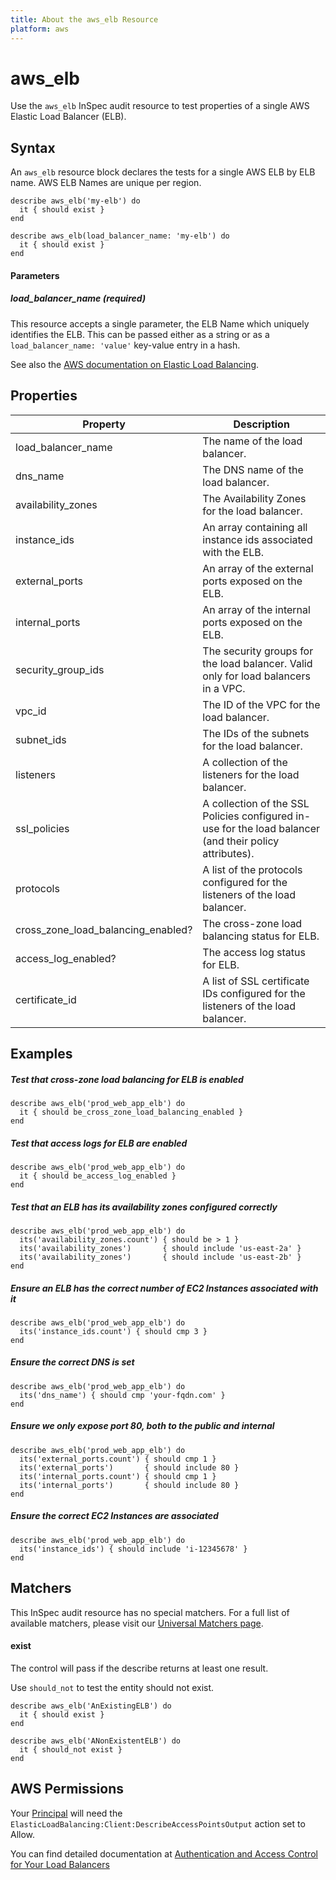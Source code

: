 ```yaml
---
title: About the aws_elb Resource
platform: aws
---
```


# aws\_elb

Use the `aws_elb` InSpec audit resource to test properties of a single AWS Elastic Load Balancer (ELB).

## Syntax

An `aws_elb` resource block declares the tests for a single AWS ELB by ELB name. AWS ELB Names are unique per region.

    describe aws_elb('my-elb') do
      it { should exist }
    end

    describe aws_elb(load_balancer_name: 'my-elb') do
      it { should exist }
    end
    
#### Parameters

##### load\_balancer\_name _(required)_

This resource accepts a single parameter, the ELB Name which uniquely identifies the ELB. 
This can be passed either as a string or as a `load_balancer_name: 'value'` key-value entry in a hash.

See also the [AWS documentation on Elastic Load Balancing](https://docs.aws.amazon.com/elasticloadbalancing/latest/APIReference).

## Properties

|Property                               | Description|
| ---                                   | --- |
|load\_balancer\_name                   | The name of the load balancer. |
|dns\_name                              | The DNS name of the load balancer. |
|availability\_zones                    | The Availability Zones for the load balancer. |
|instance\_ids                          | An array containing all instance ids associated with the ELB. |
|external\_ports                        | An array of the external ports exposed on the ELB. |
|internal\_ports                        | An array of the internal ports exposed on the ELB. |
|security\_group\_ids                   | The security groups for the load balancer. Valid only for load balancers in a VPC. |
|vpc\_id                                | The ID of the VPC for the load balancer. |
|subnet\_ids                            | The IDs of the subnets for the load balancer. |
|listeners                              | A collection of the listeners for the load balancer. |
|ssl_policies                           | A collection of the SSL Policies configured in-use for the load balancer (and their policy attributes). |
|protocols                              | A list of the protocols configured for the listeners of the load balancer. |
|cross\_zone\_load\_balancing\_enabled? | The cross-zone load balancing status for ELB. |
|access\_log\_enabled?                  | The access log status for ELB. |
|certificate\_id                        | A list of SSL certificate IDs configured for the listeners of the load balancer. |

## Examples

##### Test that cross-zone load balancing for ELB is enabled
    describe aws_elb('prod_web_app_elb') do
      it { should be_cross_zone_load_balancing_enabled }
    end

##### Test that access logs for ELB are enabled
    describe aws_elb('prod_web_app_elb') do
      it { should be_access_log_enabled }
    end

##### Test that an ELB has its availability zones configured correctly
    describe aws_elb('prod_web_app_elb') do
      its('availability_zones.count') { should be > 1 }
      its('availability_zones')       { should include 'us-east-2a' }
      its('availability_zones')       { should include 'us-east-2b' }
    end

##### Ensure an ELB has the correct number of EC2 Instances associated with it
    describe aws_elb('prod_web_app_elb') do
      its('instance_ids.count') { should cmp 3 }
    end
    
##### Ensure the correct DNS is set 
    describe aws_elb('prod_web_app_elb') do
      its('dns_name') { should cmp 'your-fqdn.com' }
    end

##### Ensure we only expose port 80, both to the public and internal
    describe aws_elb('prod_web_app_elb') do
      its('external_ports.count') { should cmp 1 }
      its('external_ports')       { should include 80 }
      its('internal_ports.count') { should cmp 1 }
      its('internal_ports')       { should include 80 }
    end

##### Ensure the correct EC2 Instances are associated
    describe aws_elb('prod_web_app_elb') do
      its('instance_ids') { should include 'i-12345678' }
    end

## Matchers

This InSpec audit resource has no special matchers. For a full list of available matchers, please visit our [Universal Matchers page](https://www.inspec.io/docs/reference/matchers/).

#### exist

The control will pass if the describe returns at least one result.

Use `should_not` to test the entity should not exist.

    describe aws_elb('AnExistingELB') do
      it { should exist }
    end

    describe aws_elb('ANonExistentELB') do
      it { should_not exist }
    end

## AWS Permissions

Your [Principal](https://docs.aws.amazon.com/IAM/latest/UserGuide/intro-structure.html#intro-structure-principal) will need the `ElasticLoadBalancing:Client:DescribeAccessPointsOutput` action set to Allow.

You can find detailed documentation at [Authentication and Access Control for Your Load Balancers](https://docs.aws.amazon.com/elasticloadbalancing/latest/userguide/load-balancer-authentication-access-control.html)

